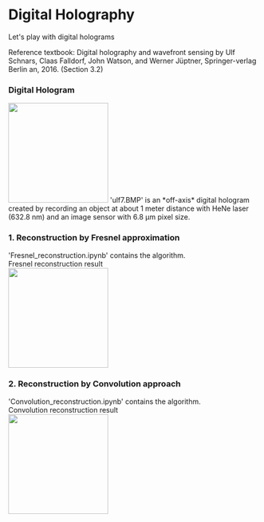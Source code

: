 # Digital Holography
Let's play with digital holograms

Reference textbook: Digital holography and wavefront sensing by Ulf Schnars, Claas Falldorf, John Watson, and Werner Jüptner, Springer-verlag Berlin an, 2016. (Section 3.2)

### Digital Hologram
<img src="https://github.com/OptoManishK/Digital_Holography/blob/master/ulf7.BMP" width="200" height="200">
'ulf7.BMP' is an *off-axis* digital hologram created by recording an object at about 1 meter distance with HeNe laser (632.8 nm) and an image sensor with 6.8 µm pixel size. 

### 1. Reconstruction by Fresnel approximation
'Fresnel_reconstruction.ipynb' contains the algorithm.  
Fresnel reconstruction result  
<img src="https://github.com/OptoManishK/Digital_Holography/blob/master/images/fresnel_reconstruction.png" width="200" height="200">

### 2. Reconstruction by Convolution approach
'Convolution_reconstruction.ipynb' contains the algorithm.  
Convolution reconstruction result  
<img src="https://github.com/OptoManishK/Digital_Holography/blob/master/images/Convolution_reconstruction.png" width="200" height="200">

